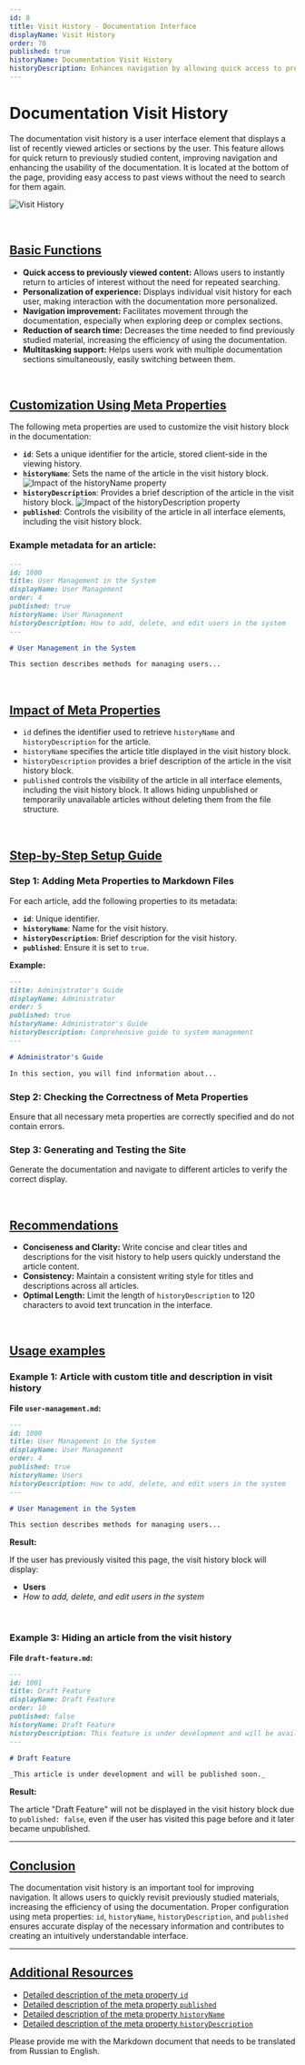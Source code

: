 ```yaml
---
id: 8
title: Visit History - Documentation Interface
displayName: Visit History
order: 70
published: true
historyName: Documentation Visit History
historyDescription: Enhances navigation by allowing quick access to previously viewed articles and sections.
---
```


# Documentation Visit History

The documentation visit history is a user interface element that displays a list of recently viewed articles or sections by the user. This feature allows for quick return to previously studied content, improving navigation and enhancing the usability of the documentation. It is located at the bottom of the page, providing easy access to past views without the need to search for them again.

![Visit History](https://raw.githubusercontent.com/SolarSpaceTech/product-documentation-content/refs/heads/main/ru/markdown/images/history.png)

<br/>

## [Basic Functions](basic-functions)

- **Quick access to previously viewed content:** Allows users to instantly return to articles of interest without the need for repeated searching.
- **Personalization of experience:** Displays individual visit history for each user, making interaction with the documentation more personalized.
- **Navigation improvement:** Facilitates movement through the documentation, especially when exploring deep or complex sections.
- **Reduction of search time:** Decreases the time needed to find previously studied material, increasing the efficiency of using the documentation.
- **Multitasking support:** Helps users work with multiple documentation sections simultaneously, easily switching between them.

<br/>

## [Customization Using Meta Properties](customization-using-meta-properties)

The following meta properties are used to customize the visit history block in the documentation:

- **`id`**: Sets a unique identifier for the article, stored client-side in the viewing history.
- **`historyName`**: Sets the name of the article in the visit history block.
  ![Impact of the historyName property](https://raw.githubusercontent.com/SolarSpaceTech/product-documentation-content/refs/heads/main/ru/markdown/images/history-name.png)
- **`historyDescription`**: Provides a brief description of the article in the visit history block.
  ![Impact of the historyDescription property](https://raw.githubusercontent.com/SolarSpaceTech/product-documentation-content/refs/heads/main/ru/markdown/images/history-description.png)
- **`published`**: Controls the visibility of the article in all interface elements, including the visit history block.

### Example metadata for an article:

```md
---
id: 1000
title: User Management in the System
displayName: User Management
order: 4
published: true
historyName: User Management
historyDescription: How to add, delete, and edit users in the system
---

# User Management in the System

This section describes methods for managing users...
```

<br/>

## [Impact of Meta Properties](impact-of-meta-properties)

- `id` defines the identifier used to retrieve `historyName` and `historyDescription` for the article.
- `historyName` specifies the article title displayed in the visit history block.
- `historyDescription` provides a brief description of the article in the visit history block.
- `published` controls the visibility of the article in all interface elements, including the visit history block. It allows hiding unpublished or temporarily
  unavailable articles without deleting them from the file structure.

<br/>

## [Step-by-Step Setup Guide](step-by-step-setup-guide)

### Step 1: Adding Meta Properties to Markdown Files

For each article, add the following properties to its metadata:

- **`id`**: Unique identifier.
- **`historyName`**: Name for the visit history.
- **`historyDescription`**: Brief description for the visit history.
- **`published`**: Ensure it is set to `true`.

**Example:**

```md
---
title: Administrator's Guide
displayName: Administrator
order: 5
published: true
historyName: Administrator's Guide
historyDescription: Comprehensive guide to system management
---

# Administrator's Guide

In this section, you will find information about...
```

### Step 2: Checking the Correctness of Meta Properties

Ensure that all necessary meta properties are correctly specified and do not contain errors.

### Step 3: Generating and Testing the Site

Generate the documentation and navigate to different articles to verify the correct display.

<br/>

## [Recommendations](recommendations)

- **Conciseness and Clarity:** Write concise and clear titles and descriptions for the visit history to help users quickly understand the article content.
- **Consistency:** Maintain a consistent writing style for titles and descriptions across all articles.
- **Optimal Length:** Limit the length of `historyDescription` to 120 characters to avoid text truncation in the interface.

<br/>

## [Usage examples](examples)

### Example 1: Article with custom title and description in visit history

**File `user-management.md`:**

```md
---
id: 1000
title: User Management in the System
displayName: User Management
order: 4
published: true
historyName: Users
historyDescription: How to add, delete, and edit users in the system
---

# User Management in the System

This section describes methods for managing users...
```

**Result:**

If the user has previously visited this page, the visit history block will display:

- **Users**
- _How to add, delete, and edit users in the system_

<br/>

### Example 3: Hiding an article from the visit history

**File `draft-feature.md`:**

```md
---
id: 1001
title: Draft Feature
displayName: Draft Feature
order: 10
published: false
historyName: Draft Feature
historyDescription: This feature is under development and will be available later
---

# Draft Feature

_This article is under development and will be published soon._
```

**Result:**

The article "Draft Feature" will not be displayed in the visit history block due to `published: false`, even if the user has visited this page before and it later became unpublished.

---

## [Conclusion](conclusion)

The documentation visit history is an important tool for improving navigation. It allows users to quickly revisit previously studied materials, increasing the efficiency of using the documentation. Proper configuration using meta properties: `id`, `historyName`, `historyDescription`, and `published` ensures accurate display of the necessary information and contributes to creating an intuitively understandable interface.

---

## [Additional Resources](additional-resources)

- [Detailed description of the meta property `id`]([44])
- [Detailed description of the meta property `published`]([46])
- [Detailed description of the meta property `historyName`]([43])
- [Detailed description of the meta property `historyDescription`]([42])

Please provide me with the Markdown document that needs to be translated from Russian to English.
